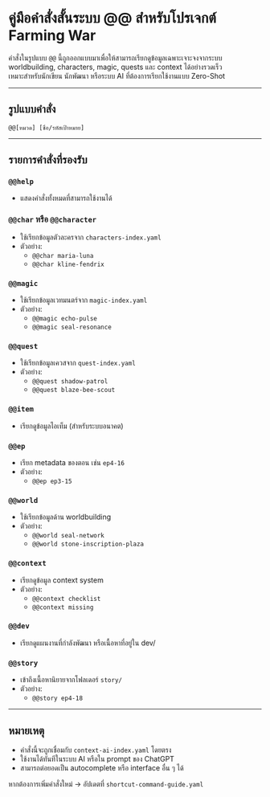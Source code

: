 
<!--
type: shortcut-command-guide
version: 1.0
auto-parsable: true
-->

# คู่มือคำสั่งสั้นระบบ @@ สำหรับโปรเจกต์ Farming War

คำสั่งในรูปแบบ `@@` นี้ถูกออกแบบมาเพื่อให้สามารถเรียกดูข้อมูลเฉพาะเจาะจงจากระบบ worldbuilding, characters, magic, quests และ context ได้อย่างรวดเร็ว  
เหมาะสำหรับนักเขียน นักพัฒนา หรือระบบ AI ที่ต้องการเรียกใช้งานแบบ Zero-Shot

---

## รูปแบบคำสั่ง

```
@@[หมวด] [ชื่อ/รหัสเป้าหมาย]
```

---

## รายการคำสั่งที่รองรับ

### `@@help`
- แสดงคำสั่งทั้งหมดที่สามารถใช้งานได้

### `@@char` หรือ `@@character`
- ใช้เรียกข้อมูลตัวละครจาก `characters-index.yaml`
- ตัวอย่าง:
  - `@@char maria-luna`
  - `@@char kline-fendrix`

### `@@magic`
- ใช้เรียกข้อมูลเวทมนตร์จาก `magic-index.yaml`
- ตัวอย่าง:
  - `@@magic echo-pulse`
  - `@@magic seal-resonance`

### `@@quest`
- ใช้เรียกข้อมูลเควสจาก `quest-index.yaml`
- ตัวอย่าง:
  - `@@quest shadow-patrol`
  - `@@quest blaze-bee-scout`

### `@@item`
- เรียกดูข้อมูลไอเท็ม (สำหรับระบบอนาคต)

### `@@ep`
- เรียก metadata ของตอน เช่น `ep4-16`
- ตัวอย่าง:
  - `@@ep ep3-15`

### `@@world`
- ใช้เรียกข้อมูลด้าน worldbuilding
- ตัวอย่าง:
  - `@@world seal-network`
  - `@@world stone-inscription-plaza`

### `@@context`
- เรียกดูข้อมูล context system
- ตัวอย่าง:
  - `@@context checklist`
  - `@@context missing`

### `@@dev`
- เรียกดูแผนงานที่กำลังพัฒนา หรือเนื้อหาที่อยู่ใน dev/

### `@@story`
- เข้าถึงเนื้อหานิยายจากโฟลเดอร์ `story/`
- ตัวอย่าง:
  - `@@story ep4-18`

---

## หมายเหตุ
- คำสั่งนี้จะถูกเชื่อมกับ `context-ai-index.yaml` โดยตรง
- ใช้งานได้ทันทีในระบบ AI หรือใน prompt ของ ChatGPT
- สามารถต่อยอดเป็น autocomplete หรือ interface อื่น ๆ ได้

หากต้องการเพิ่มคำสั่งใหม่ → อัปเดตที่ `shortcut-command-guide.yaml`
